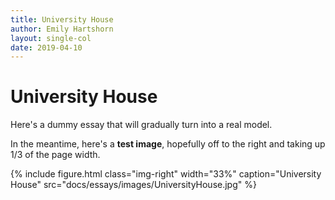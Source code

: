 ```yaml
---
title: University House
author: Emily Hartshorn
layout: single-col
date: 2019-04-10
---
```



# University House

Here's a dummy essay that will gradually turn into a real model.

In the meantime, here's a **test image**, hopefully off to the right and taking up 1/3 of the page width.

{% include figure.html 
class="img-right" 
width="33%" 
caption="University House" 
src="docs/essays/images/UniversityHouse.jpg" %}
